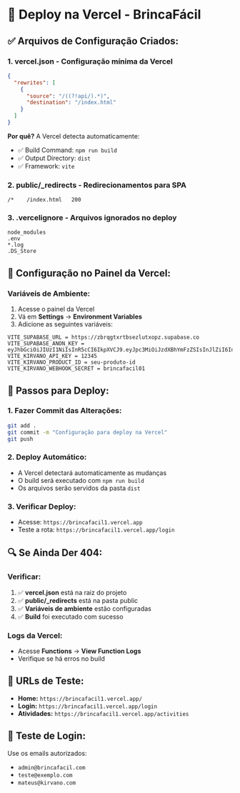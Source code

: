 # 🚀 Deploy na Vercel - BrincaFácil

## ✅ **Arquivos de Configuração Criados:**

### 1. **vercel.json** - Configuração mínima da Vercel
```json
{
  "rewrites": [
    {
      "source": "/((?!api/).*)",
      "destination": "/index.html"
    }
  ]
}
```
**Por quê?** A Vercel detecta automaticamente:
- ✅ Build Command: `npm run build`
- ✅ Output Directory: `dist`
- ✅ Framework: `vite`

### 2. **public/_redirects** - Redirecionamentos para SPA
```
/*    /index.html   200
```

### 3. **.vercelignore** - Arquivos ignorados no deploy
```
node_modules
.env
*.log
.DS_Store
```

## 🔧 **Configuração no Painel da Vercel:**

### **Variáveis de Ambiente:**
1. Acesse o painel da Vercel
2. Vá em **Settings** → **Environment Variables**
3. Adicione as seguintes variáveis:

```
VITE_SUPABASE_URL = https://zbrqgtxrtbsezlutxopz.supabase.co
VITE_SUPABASE_ANON_KEY = eyJhbGciOiJIUzI1NiIsInR5cCI6IkpXVCJ9.eyJpc3MiOiJzdXBhYmFzZSIsInJlZiI6InpicnFndHhydGJzZXpsdXR4b3B6Iiwicm9sZSI6ImFub24iLCJpYXQiOjE3NTgxMTE1MDQsImV4cCI6MjA3MzY4NzUwNH0.SD8gwzrOvglLUF7fGYwQAN_VGzClLJlHDkn0TJQZogE
VITE_KIRVANO_API_KEY = 12345
VITE_KIRVANO_PRODUCT_ID = seu-produto-id
VITE_KIRVANO_WEBHOOK_SECRET = brincafacil01
```

## 🚀 **Passos para Deploy:**

### **1. Fazer Commit das Alterações:**
```bash
git add .
git commit -m "Configuração para deploy na Vercel"
git push
```

### **2. Deploy Automático:**
- A Vercel detectará automaticamente as mudanças
- O build será executado com `npm run build`
- Os arquivos serão servidos da pasta `dist`

### **3. Verificar Deploy:**
- Acesse: `https://brincafacil1.vercel.app`
- Teste a rota: `https://brincafacil1.vercel.app/login`

## 🔍 **Se Ainda Der 404:**

### **Verificar:**
1. ✅ **vercel.json** está na raiz do projeto
2. ✅ **public/_redirects** está na pasta public
3. ✅ **Variáveis de ambiente** estão configuradas
4. ✅ **Build** foi executado com sucesso

### **Logs da Vercel:**
- Acesse **Functions** → **View Function Logs**
- Verifique se há erros no build

## 🎯 **URLs de Teste:**
- **Home:** `https://brincafacil1.vercel.app/`
- **Login:** `https://brincafacil1.vercel.app/login`
- **Atividades:** `https://brincafacil1.vercel.app/activities`

## 📱 **Teste de Login:**
Use os emails autorizados:
- `admin@brincafacil.com`
- `teste@exemplo.com`
- `mateus@kirvano.com`

